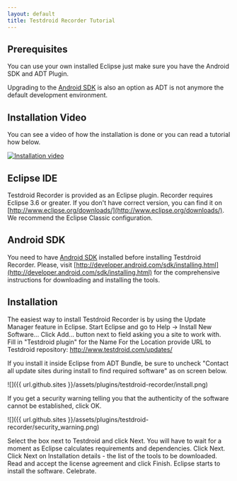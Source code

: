 ```yaml
---
layout: default
title: Testdroid Recorder Tutorial
---
```


## Prerequisites

You can use your own installed Eclipse just make sure you have the Android SDK and ADT Plugin.

Upgrading to the  [Android SDK](http://developer.android.com/sdk/index.html#downloads) is also an option as ADT  is not anymore the default development environment.

## Installation Video

You can see a video of how the installation is done or you can read a tutorial how below.

[![Installation video](https://img.youtube.com/vi/eeTc1loPPo8/0.jpg)](https://www.youtube.com/watch?v=eeTc1loPPo8 "Recorder installation tutorial")
 
## Eclipse IDE

Testdroid Recorder is provided as an Eclipse plugin.
Recorder requires Eclipse 3.6 or greater. If you don't have correct version, you can find it on [http://www.eclipse.org/downloads/](http://www.eclipse.org/downloads/). We recommend the Eclipse Classic configuration.


## Android SDK 

You need to have [Android SDK](http://developer.android.com/tools/studio/index.html) installed before installing Testdroid Recorder.
Please, visit [http://developer.android.com/sdk/installing.html](http://developer.android.com/sdk/installing.html) for the comprehensive instructions for downloading and installing the tools.

 
## Installation

The easiest way to install Testdroid Recorder is by using the Update Manager feature in Eclipse.
Start Eclipse and go to Help -> Install New Software...
Click Add... button next to field asking you a site to work with.
Fill in "Testdroid plugin" for the Name
For the Location provide URL to Testdroid repository: http://www.testdroid.com/updates/

If you install it inside Eclipse from ADT Bundle, be sure to uncheck "Contact all update sites during install to find required software" as on screen below.
 
![]({{ url.github.sites }}/assets/plugins/testdroid-recorder/install.png)


If you get a security warning telling you that the authenticity of the software cannot be established, click OK.
 
![]({{ url.github.sites }}/assets/plugins/testdroid-recorder/security_warning.png)
 
Select the box next to Testdroid and click Next.
You will have to wait for a moment as Eclipse calculates requirements and dependencies. Click Next.
Click Next on Installation details - the list of the tools to be downloaded.
Read and accept the license agreement and click Finish. Eclipse starts to install the software.
Celebrate.